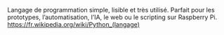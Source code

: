 Langage de programmation simple, lisible et très utilisé.
Parfait pour les prototypes, l’automatisation, l’IA, le web ou le scripting sur Raspberry Pi.
https://fr.wikipedia.org/wiki/Python_(langage)